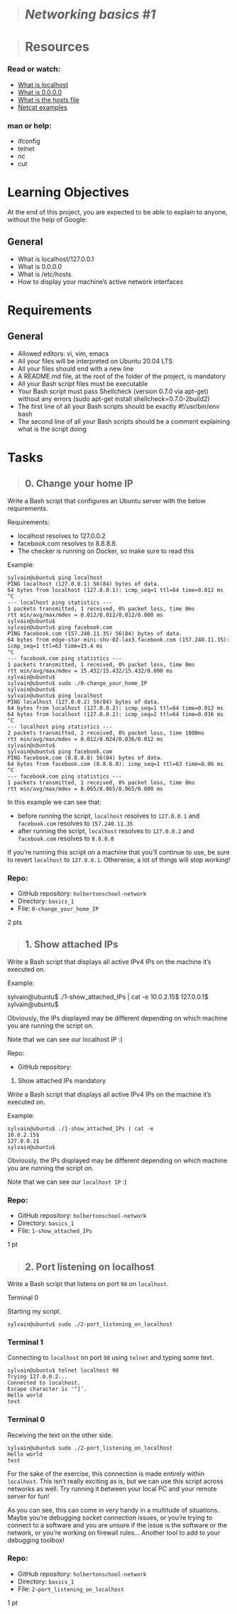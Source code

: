 
> # _Networking basics #1_
>

> # Resources

### Read or watch:

* [What is localhost](https://intranet.hbtn.io/rltoken/7n2kKjq50U_Uv-TrEK-NUA)
* [What is 0.0.0.0](https://intranet.hbtn.io/rltoken/1efC1iImna8ubDSgokLbpQ)
* [What is the hosts file](https://intranet.hbtn.io/rltoken/6o7mmDL8joIrC5DXNRSnKw)
* [Netcat examples](https://intranet.hbtn.io/rltoken/_TN2G4Djh-f7MSukzToXpw)

### man or help:

* ifconfig
* telnet
* nc
* cut

# Learning Objectives

At the end of this project, you are expected to be able to explain to anyone, without the help of Google:

## General

* What is localhost/127.0.0.1
* What is 0.0.0.0
* What is /etc/hosts
* How to display your machine’s active network interfaces

# Requirements

## General

* Allowed editors: vi, vim, emacs
* All your files will be interpreted on Ubuntu 20.04 LTS
* All your files should end with a new line
* A README.md file, at the root of the folder of the project, is mandatory
* All your Bash script files must be executable
* Your Bash script must pass Shellcheck (version 0.7.0 via apt-get) without any errors (sudo apt-get install shellcheck=0.7.0-2build2)
* The first line of all your Bash scripts should be exactly #!/usr/bin/env bash
* The second line of all your Bash scripts should be a comment explaining what is the script doing
>

# Tasks

> ## 0. Change your home IP
Write a Bash script that configures an Ubuntu server with the below requirements.

Requirements:

* localhost resolves to 127.0.0.2
* facebook.com resolves to 8.8.8.8.
* The checker is running on Docker, so make sure to read this

Example:

```
sylvain@ubuntu$ ping localhost
PING localhost (127.0.0.1) 56(84) bytes of data.
64 bytes from localhost (127.0.0.1): icmp_seq=1 ttl=64 time=0.012 ms
^C
--- localhost ping statistics ---
1 packets transmitted, 1 received, 0% packet loss, time 0ms
rtt min/avg/max/mdev = 0.012/0.012/0.012/0.000 ms
sylvain@ubuntu$
sylvain@ubuntu$ ping facebook.com
PING facebook.com (157.240.11.35) 56(84) bytes of data.
64 bytes from edge-star-mini-shv-02-lax3.facebook.com (157.240.11.35): icmp_seq=1 ttl=63 time=15.4 ms
^C
--- facebook.com ping statistics ---
1 packets transmitted, 1 received, 0% packet loss, time 0ms
rtt min/avg/max/mdev = 15.432/15.432/15.432/0.000 ms
sylvain@ubuntu$
sylvain@ubuntu$ sudo ./0-change_your_home_IP
sylvain@ubuntu$
sylvain@ubuntu$ ping localhost
PING localhost (127.0.0.2) 56(84) bytes of data.
64 bytes from localhost (127.0.0.2): icmp_seq=1 ttl=64 time=0.012 ms
64 bytes from localhost (127.0.0.2): icmp_seq=2 ttl=64 time=0.036 ms
^C
--- localhost ping statistics ---
2 packets transmitted, 2 received, 0% packet loss, time 1000ms
rtt min/avg/max/mdev = 0.012/0.024/0.036/0.012 ms
sylvain@ubuntu$
sylvain@ubuntu$ ping facebook.com
PING facebook.com (8.8.8.8) 56(84) bytes of data.
64 bytes from facebook.com (8.8.8.8): icmp_seq=1 ttl=63 time=8.06 ms
^C
--- facebook.com ping statistics ---
1 packets transmitted, 1 received, 0% packet loss, time 0ms
rtt min/avg/max/mdev = 8.065/8.065/8.065/0.000 ms
```

In this example we can see that:

* before running the script, `localhost` resolves to `127.0.0.1` and `facebook.com` resolves to `157.240.11.35`
* after running the script, `localhost` resolves to `127.0.0.2` and `facebook.com` resolves to `8.8.8.8`

If you’re running this script on a machine that you’ll continue to use, be sure to revert `localhost` to `127.0.0.1`. Otherwise, a lot of things will stop working!

### Repo:

* GitHub repository: `holbertonschool-network`
* Directory: `basics_1`
* File: `0-change_your_home_IP`

2 pts
>

> ## 1. Show attached IPs

Write a Bash script that displays all active IPv4 IPs on the machine it’s executed on.

Example:

sylvain@ubuntu$ ./1-show_attached_IPs | cat -e
10.0.2.15$
127.0.0.1$
sylvain@ubuntu$

Obviously, the IPs displayed may be different depending on which machine you are running the script on.

Note that we can see our localhost IP :)

Repo:

* GitHub repository:
1. Show attached IPs
mandatory

Write a Bash script that displays all active IPv4 IPs on the machine it’s executed on.

Example:

```
sylvain@ubuntu$ ./1-show_attached_IPs | cat -e
10.0.2.15$
127.0.0.1$
sylvain@ubuntu$
```

Obviously, the IPs displayed may be different depending on which machine you are running the script on.

Note that we can see our `localhost IP` :)

### Repo:

* GitHub repository: `holbertonschool-network`
* Directory: `basics_1`
* File: `1-show_attached_IPs`

1 pt
>

> ## 2. Port listening on localhost

Write a Bash script that listens on port `98` on `localhost`.

Terminal 0

Starting my script.

```
sylvain@ubuntu$ sudo ./2-port_listening_on_localhost
```

### Terminal 1

Connecting to `localhost` on port `98` using `telnet` and typing some text.

```
sylvain@ubuntu$ telnet localhost 98
Trying 127.0.0.2...
Connected to localhost.
Escape character is '^]'.
Hello world
test
```

### Terminal 0

Receiving the text on the other side.

```
sylvain@ubuntu$ sudo ./2-port_listening_on_localhost
Hello world
test
```

For the sake of the exercise, this connection is made entirely within `localhost`. This isn’t really exciting as is, but we can use this script across networks as well. Try running it between your local PC and your remote server for fun!

As you can see, this can come in very handy in a multitude of situations. Maybe you’re debugging socket connection issues, or you’re trying to connect to a software and you are unsure if the issue is the software or the network, or you’re working on firewall rules… Another tool to add to your debugging toolbox!

### Repo:

* GitHub repository: `holbertonschool-network`
* Directory: `basics_1`
* File: `2-port_listening_on_localhost`

1 pt
>
